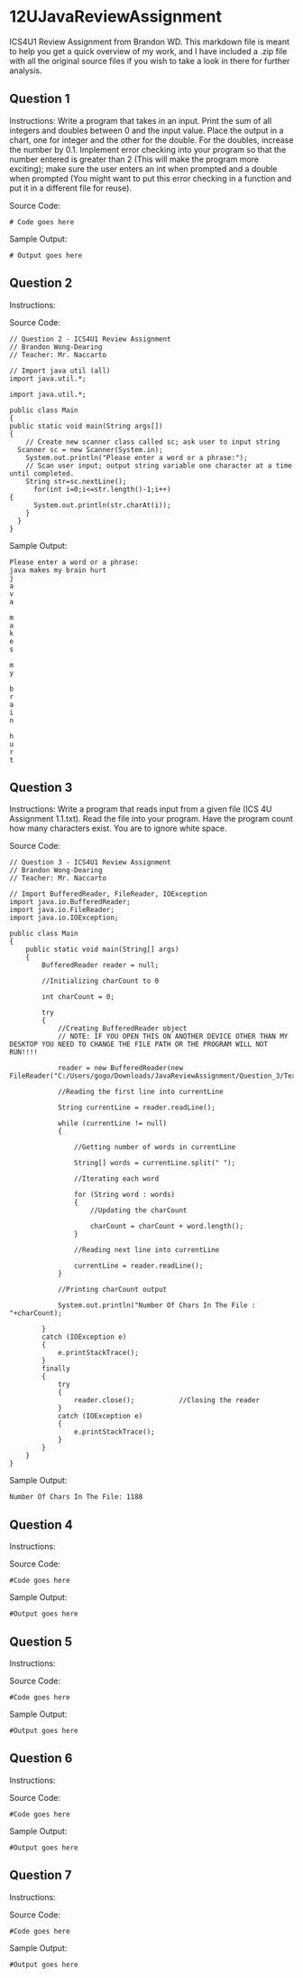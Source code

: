 # 12UJavaReviewAssignment

ICS4U1 Review Assignment from Brandon WD. This markdown file is meant to help you get a quick overview of my work, and I have included a .zip file with all the original source files if you wish to take a look in there for further analysis.

## Question 1
Instructions: Write a program that takes in an input. Print the sum of all integers and doubles between 0 and the input value. Place the output in a chart, one for integer and the other for the double. For the doubles, increase the number by 0.1. Implement error checking into your program so that the number entered is greater than 2 (This will make the program more exciting); make sure the user enters an int when prompted and a double when prompted (You might want to put this error checking in a function and put it in a different file for reuse).

Source Code:
```
# Code goes here
```

Sample Output:
```
# Output goes here
```

## Question 2
Instructions:

Source Code:
```
// Question 2 - ICS4U1 Review Assignment
// Brandon Wong-Dearing
// Teacher: Mr. Naccarto

// Import java util (all)
import java.util.*;

import java.util.*;

public class Main 
{
public static void main(String args[])
{
    // Create new scanner class called sc; ask user to input string
  Scanner sc = new Scanner(System.in);
    System.out.println("Please enter a word or a phrase:");
    // Scan user input; output string variable one character at a time until completed.
    String str=sc.nextLine();
      for(int i=0;i<=str.length()-1;i++) 
{
      System.out.println(str.charAt(i));
    }
  }
}
```

Sample Output:
```
Please enter a word or a phrase:
java makes my brain hurt
j
a
v
a
 
m
a
k
e
s
 
m
y
 
b
r
a
i
n
 
h
u
r
t

```

## Question 3
Instructions: Write a program that reads input from a given file (ICS 4U Assignment 1.1.txt). Read the file into your program. Have the program count how many characters exist. You are to ignore white space.

Source Code:
```
// Question 3 - ICS4U1 Review Assignment
// Brandon Wong-Dearing
// Teacher: Mr. Naccarto

// Import BufferedReader, FileReader, IOException
import java.io.BufferedReader;
import java.io.FileReader;
import java.io.IOException;

public class Main
{
    public static void main(String[] args)
    {
        BufferedReader reader = null;

        //Initializing charCount to 0

        int charCount = 0;

        try
        {
            //Creating BufferedReader object
            // NOTE: IF YOU OPEN THIS ON ANOTHER DEVICE OTHER THAN MY DESKTOP YOU NEED TO CHANGE THE FILE PATH OR THE PROGRAM WILL NOT RUN!!!!

            reader = new BufferedReader(new FileReader("C:/Users/gogo/Downloads/JavaReviewAssignment/Question_3/TextFile.txt"));

            //Reading the first line into currentLine

            String currentLine = reader.readLine();

            while (currentLine != null)
            {

                //Getting number of words in currentLine

                String[] words = currentLine.split(" ");

                //Iterating each word

                for (String word : words)
                {
                    //Updating the charCount

                    charCount = charCount + word.length();
                }

                //Reading next line into currentLine

                currentLine = reader.readLine();
            }

            //Printing charCount output

            System.out.println("Number Of Chars In The File : "+charCount);

        }
        catch (IOException e)
        {
            e.printStackTrace();
        }
        finally
        {
            try
            {
                reader.close();           //Closing the reader
            }
            catch (IOException e)
            {
                e.printStackTrace();
            }
        }
    }
}

```

Sample Output:
```
Number Of Chars In The File: 1188
```

## Question 4
Instructions:

Source Code:
```
#Code goes here
```

Sample Output:
```
#Output goes here
```

## Question 5
Instructions:

Source Code:
```
#Code goes here
```

Sample Output:
```
#Output goes here
```

## Question 6
Instructions:

Source Code:
```
#Code goes here
```

Sample Output:
```
#Output goes here
```

## Question 7
Instructions:

Source Code:
```
#Code goes here
```

Sample Output:
```
#Output goes here
```
